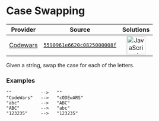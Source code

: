 [_metadata_:generated]: - "true"

# Case Swapping

<!-- INFO TABLE BEGIN -->

| Provider                                        | Source                                                                               | Solutions                                                                                                                                                    |
| :---------------------------------------------: | :----------------------------------------------------------------------------------: | :----------------------------------------------------------------------------------------------------------------------------------------------------------: |
| [Codewars](../../../docs/providers/Codewars.md) | [`5590961e6620c0825000008f`](https://www.codewars.com/kata/5590961e6620c0825000008f) | [<img src="https://res.cloudinary.com/rascaltwo/image/upload/v1631924076/javascript_ehszr7.svg" alt="JavaScript" title="JavaScript" width="50" />](solve.js) |

<!-- INFO TABLE END -->

Given a string, swap the case for each of the letters.


### Examples

```
""           -->   ""
"CodeWars"   -->   "cODEwARS"
"abc"        -->   "ABC"
"ABC"        -->   "abc"
"123235"     -->   "123235"
```
